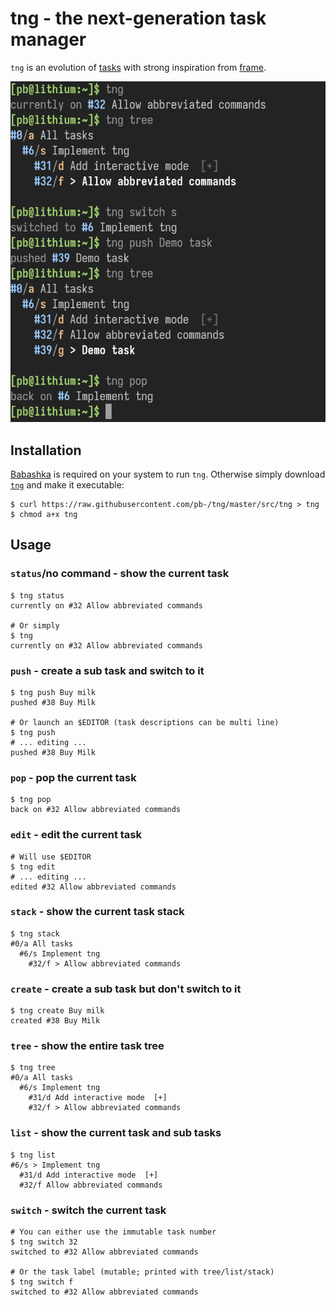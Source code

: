 # tng - the next-generation task manager

`tng` is an evolution of [tasks](https://github.com/pb-/tasks) with strong inspiration from [frame](https://github.com/lelanthran/frame).

![A quick tng session](doc/screenshot.png)


## Installation

[Babashka](https://babashka.org/) is required on your system to run `tng`. Otherwise simply download [`tng`](https://raw.githubusercontent.com/pb-/tng/master/src/tng) and make it executable:

```shell
$ curl https://raw.githubusercontent.com/pb-/tng/master/src/tng > tng
$ chmod a+x tng
```


## Usage

### `status`/no command - show the current task
```shell
$ tng status
currently on #32 Allow abbreviated commands

# Or simply
$ tng
currently on #32 Allow abbreviated commands
```


### `push` - create a sub task and switch to it

```shell
$ tng push Buy milk
pushed #38 Buy Milk

# Or launch an $EDITOR (task descriptions can be multi line)
$ tng push
# ... editing ...
pushed #38 Buy Milk
```


### `pop` - pop the current task

```shell
$ tng pop
back on #32 Allow abbreviated commands
```


### `edit` - edit the current task

```shell
# Will use $EDITOR
$ tng edit
# ... editing ...
edited #32 Allow abbreviated commands
```


### `stack` - show the current task stack

```shell
$ tng stack
#0/a All tasks
  #6/s Implement tng
    #32/f > Allow abbreviated commands
```


### `create` - create a sub task but don't switch to it

```shell
$ tng create Buy milk
created #38 Buy Milk
```


### `tree` - show the entire task tree

```shell
$ tng tree
#0/a All tasks
  #6/s Implement tng
    #31/d Add interactive mode  [+]
    #32/f > Allow abbreviated commands
```


### `list` - show the current task and sub tasks

```shell
$ tng list
#6/s > Implement tng
  #31/d Add interactive mode  [+]
  #32/f Allow abbreviated commands
```


### `switch` - switch the current task

```shell
# You can either use the immutable task number
$ tng switch 32
switched to #32 Allow abbreviated commands

# Or the task label (mutable; printed with tree/list/stack)
$ tng switch f
switched to #32 Allow abbreviated commands
```
